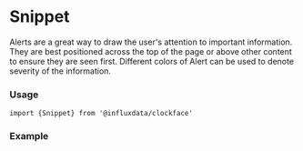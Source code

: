 # Snippet

Alerts are a great way to draw the user's attention to important information. They are best positioned across the top of the page or above other content to ensure they are seen first. Different colors of Alert can be used to denote severity of the information.

### Usage

```tsx
import {Snippet} from '@influxdata/clockface'
```

### Example

<!-- STORY -->

<!-- STORY HIDE START -->

<!-- STORY HIDE END -->

<!-- PROPS -->
